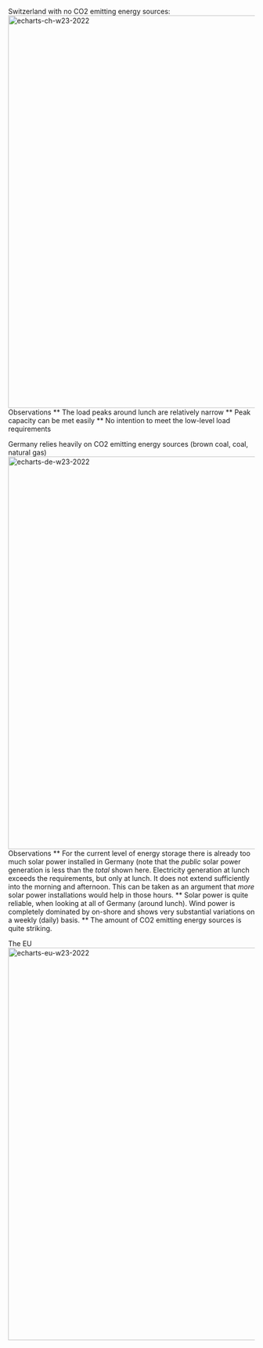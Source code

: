Switzerland with no CO2 emitting energy sources:
<img width="800" alt="echarts-ch-w23-2022" src="https://user-images.githubusercontent.com/5073648/178506577-bee106d9-c0b5-43c3-95e1-bed2f02d9002.png">
Observations
** The load peaks around lunch are relatively narrow
** Peak capacity can be met easily
** No intention to meet the low-level load requirements

Germany relies heavily on CO2 emitting energy sources (brown coal, coal, natural gas)
<img width="800" alt="echarts-de-w23-2022" src="https://user-images.githubusercontent.com/5073648/178506650-3120e327-516a-41de-a2bd-a92460b62889.png">
Observations
** For the current level of energy storage there is already too much solar power installed in Germany (note that the *public* solar power generation is less than the *total* shown here. Electricity generation at lunch exceeds the requirements, but only at lunch. It does not extend sufficiently into the morning and afternoon. This can be taken as an argument that *more* solar power installations would help in those hours. 
** Solar power is quite reliable, when looking at all of Germany (around lunch). Wind power is completely dominated by on-shore and shows very substantial variations on a weekly (daily) basis. 
** The amount of CO2 emitting energy sources is quite striking.

The EU 
<img width="800" alt="echarts-eu-w23-2022" src="https://user-images.githubusercontent.com/5073648/178506618-37ff97e1-c53c-480e-b80f-cba18ec8e0ac.png">
